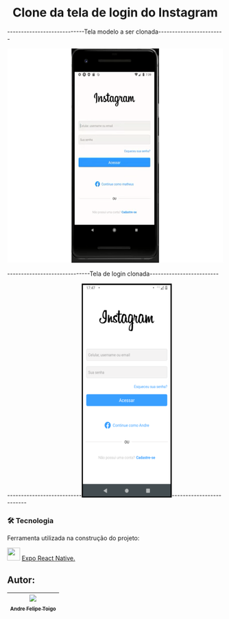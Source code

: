 <h1 align="center"> Clone da tela de login do Instagram </h1>

----------------------------Tela modelo a ser clonada------------------------

<img src="https://github.com/Andre-Toigo/CloneInstagram/blob/main/assets/Telas/TelaModelo.png" width="550" height="500">


------------------------------Tela de login clonada-------------------------

---------------------------<img src="https://github.com/Andre-Toigo/CloneInstagram/blob/main/assets/Telas/MinhaTela1.png" width="210" height="500">-------------------------


                          






### 🛠 Tecnologia

Ferramenta utilizada na construção do projeto:

<img src="https://cdn.jsdelivr.net/gh/devicons/devicon/icons/react/react-original.svg" width="30" height="30"/> [Expo React Native.](https://reactnative.dev/)  


## Autor:
| [<img src="https://avatars.githubusercontent.com/u/105762130?v=4" width=115><br><sub>Andre Felipe Toigo</sub>](https://github.com/Andre-Toigo) |
| :---: |

